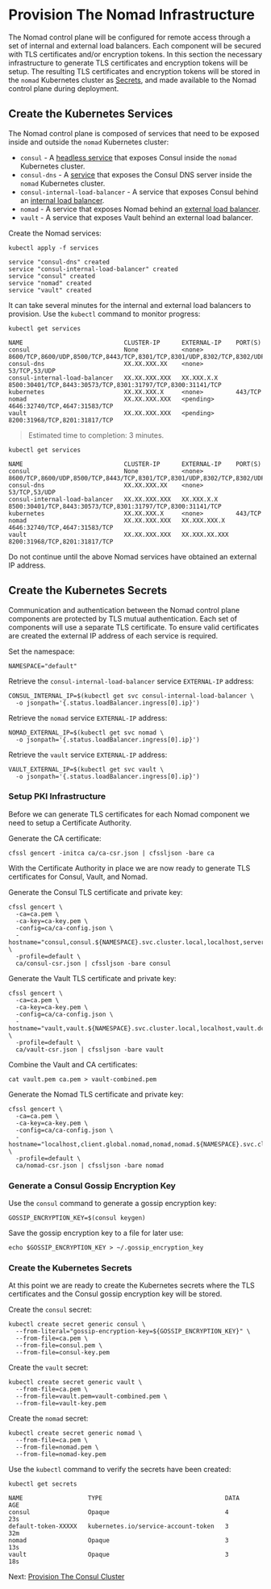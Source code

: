 # Provision The Nomad Infrastructure

The Nomad control plane will be configured for remote access through a set of internal and external load balancers. Each component will be secured with TLS certificates and/or encryption tokens. In this section the necessary infrastructure to generate TLS certificates and encryption tokens will be setup. The resulting TLS certificates and encryption tokens will be stored in the `nomad` Kubernetes cluster as [Secrets](https://kubernetes.io/docs/concepts/configuration/secret/), and made available to the Nomad control plane during deployment.

## Create the Kubernetes Services

The Nomad control plane is composed of services that need to be exposed inside and outside the `nomad` Kubernetes cluster:

* `consul` - A [headless service](https://kubernetes.io/docs/concepts/services-networking/service/#headless-services) that exposes Consul inside the `nomad` Kubernetes cluster.
* `consul-dns` - A [service](https://kubernetes.io/docs/concepts/services-networking/service/) that exposes the Consul DNS server inside the `nomad` Kubernetes cluster.
* `consul-internal-load-balancer` - A service that exposes Consul behind an [internal load balancer](https://kubernetes.io/docs/concepts/services-networking/service/#internal-load-balancer).
* `nomad` - A service that exposes Nomad behind an [external load balancer](https://kubernetes.io/docs/concepts/services-networking/service/#type-loadbalancer).
* `vault` - A service that exposes Vault behind an external load balancer.

Create the Nomad services:

```
kubectl apply -f services
```

```
service "consul-dns" created
service "consul-internal-load-balancer" created
service "consul" created
service "nomad" created
service "vault" created
```

It can take several minutes for the internal and external load balancers to provision. Use the `kubectl` command to monitor progress:

```
kubectl get services
```

```
NAME                            CLUSTER-IP      EXTERNAL-IP    PORT(S)                                                                         
consul                          None            <none>         8600/TCP,8600/UDP,8500/TCP,8443/TCP,8301/TCP,8301/UDP,8302/TCP,8302/UDP,8300/TCP
consul-dns                      XX.XX.XXX.XX    <none>         53/TCP,53/UDP
consul-internal-load-balancer   XX.XX.XXX.XXX   XX.XXX.X.X     8500:30401/TCP,8443:30573/TCP,8301:31797/TCP,8300:31141/TCP
kubernetes                      XX.XX.XXX.X     <none>         443/TCP
nomad                           XX.XX.XXX.XXX   <pending>      4646:32740/TCP,4647:31583/TCP
vault                           XX.XX.XXX.XXX   <pending>      8200:31968/TCP,8201:31817/TCP
```

> Estimated time to completion: 3 minutes.

```
kubectl get services
```

```
NAME                            CLUSTER-IP      EXTERNAL-IP    PORT(S)                                                                         
consul                          None            <none>         8600/TCP,8600/UDP,8500/TCP,8443/TCP,8301/TCP,8301/UDP,8302/TCP,8302/UDP,8300/TCP
consul-dns                      XX.XX.XXX.XX    <none>         53/TCP,53/UDP
consul-internal-load-balancer   XX.XX.XXX.XXX   XX.XXX.X.X     8500:30401/TCP,8443:30573/TCP,8301:31797/TCP,8300:31141/TCP
kubernetes                      XX.XX.XXX.X     <none>         443/TCP
nomad                           XX.XX.XXX.XXX   XX.XXX.XXX.X   4646:32740/TCP,4647:31583/TCP
vault                           XX.XX.XXX.XXX   XX.XXX.XX.XXX  8200:31968/TCP,8201:31817/TCP
```

Do not continue until the above Nomad services have obtained an external IP address.

## Create the Kubernetes Secrets

Communication and authentication between the Nomad control plane components are protected by TLS mutual authentication. Each set of components will use a separate TLS certificate. To ensure valid certificates are created the external IP address of each service is required.

Set the namespace:  

```
NAMESPACE="default"
```

Retrieve the `consul-internal-load-balancer` service `EXTERNAL-IP` address:

```
CONSUL_INTERNAL_IP=$(kubectl get svc consul-internal-load-balancer \
  -o jsonpath='{.status.loadBalancer.ingress[0].ip}')
```

Retrieve the `nomad` service `EXTERNAL-IP` address:

```
NOMAD_EXTERNAL_IP=$(kubectl get svc nomad \
  -o jsonpath='{.status.loadBalancer.ingress[0].ip}')
```

Retrieve the `vault` service `EXTERNAL-IP` address:

```
VAULT_EXTERNAL_IP=$(kubectl get svc vault \
  -o jsonpath='{.status.loadBalancer.ingress[0].ip}')
```

### Setup PKI Infrastructure

Before we can generate TLS certificates for each Nomad component we need to setup a Certificate Authority.

Generate the CA certificate:

```
cfssl gencert -initca ca/ca-csr.json | cfssljson -bare ca
```

With the Certificate Authority in place we are now ready to generate TLS certificates for Consul, Vault, and Nomad.

Generate the Consul TLS certificate and private key:

```
cfssl gencert \
  -ca=ca.pem \
  -ca-key=ca-key.pem \
  -config=ca/ca-config.json \
  -hostname="consul,consul.${NAMESPACE}.svc.cluster.local,localhost,server.dc1.consul,127.0.0.1,${CONSUL_INTERNAL_IP}" \
  -profile=default \
  ca/consul-csr.json | cfssljson -bare consul
```

Generate the Vault TLS certificate and private key:

```
cfssl gencert \
  -ca=ca.pem \
  -ca-key=ca-key.pem \
  -config=ca/ca-config.json \
  -hostname="vault,vault.${NAMESPACE}.svc.cluster.local,localhost,vault.dc1.consul,vault.service.consul,127.0.0.1,${VAULT_EXTERNAL_IP}" \
  -profile=default \
  ca/vault-csr.json | cfssljson -bare vault
```

Combine the Vault and CA certificates:

```
cat vault.pem ca.pem > vault-combined.pem
```

Generate the Nomad TLS certificate and private key:

```
cfssl gencert \
  -ca=ca.pem \
  -ca-key=ca-key.pem \
  -config=ca/ca-config.json \
  -hostname="localhost,client.global.nomad,nomad,nomad.${NAMESPACE}.svc.cluster.local,global.nomad,server.global.nomad,127.0.0.1,${NOMAD_EXTERNAL_IP}" \
  -profile=default \
  ca/nomad-csr.json | cfssljson -bare nomad
```

### Generate a Consul Gossip Encryption Key

Use the `consul` command to generate a gossip encryption key:

```
GOSSIP_ENCRYPTION_KEY=$(consul keygen)
```

Save the gossip encryption key to a file for later use:

```
echo $GOSSIP_ENCRYPTION_KEY > ~/.gossip_encryption_key
```

### Create the Kubernetes Secrets

At this point we are ready to create the Kubernetes secrets where the TLS certificates and the Consul gossip encryption key will be stored.

Create the `consul` secret:

```
kubectl create secret generic consul \
  --from-literal="gossip-encryption-key=${GOSSIP_ENCRYPTION_KEY}" \
  --from-file=ca.pem \
  --from-file=consul.pem \
  --from-file=consul-key.pem
```

Create the `vault` secret:

```
kubectl create secret generic vault \
  --from-file=ca.pem \
  --from-file=vault.pem=vault-combined.pem \
  --from-file=vault-key.pem
```

Create the `nomad` secret:

```
kubectl create secret generic nomad \
  --from-file=ca.pem \
  --from-file=nomad.pem \
  --from-file=nomad-key.pem
```

Use the `kubectl` command to verify the secrets have been created:

```
kubectl get secrets
```
```
NAME                  TYPE                                  DATA      AGE
consul                Opaque                                4         23s
default-token-XXXXX   kubernetes.io/service-account-token   3         32m
nomad                 Opaque                                3         13s
vault                 Opaque                                3         18s
```

Next: [Provision The Consul Cluster](05-consul.md)
